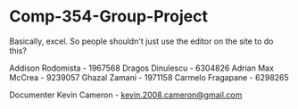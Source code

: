 Comp-354-Group-Project
======================

Basically, excel.
So people shouldn't just use the editor on the site to do this?

Addison Rodomista - 1967568
Dragos Dinulescu - 6304826
Adrian Max McCrea - 9239057
Ghazal Zamani - 1971158
Carmelo Fragapane - 6298265

Documenter
Kevin Cameron - kevin.2008.cameron@gmail.com
